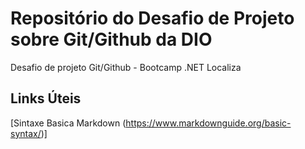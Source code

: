 # Repositório do Desafio de Projeto sobre Git/Github da DIO
Desafio de projeto Git/Github - Bootcamp .NET Localiza

## Links Úteis
[Sintaxe Basica Markdown (https://www.markdownguide.org/basic-syntax/)]
